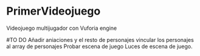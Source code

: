 # PrimerVideojuego
Videojuego multijugador con Vuforia engine


#TO DO
Añadir aniaciones y el resto de personajes
vincular los personajes al array de personajes
Probar escena de juego
Luces de escena de juego.
